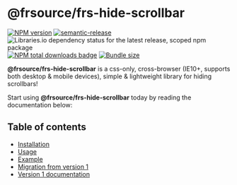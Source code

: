 # @frsource/frs-hide-scrollbar

[![NPM version](https://img.shields.io/npm/v/@frsource/frs-hide-scrollbar.svg?style=flat)](https://www.npmjs.com/package/@frsource/frs-hide-scrollbar)
[![semantic-release](https://img.shields.io/badge/%20%20%F0%9F%93%A6%F0%9F%9A%80-semantic--release-e10079.svg)](https://github.com/semantic-release/semantic-release)
![Libraries.io dependency status for the latest release, scoped npm package](https://img.shields.io/librariesio/release/npm/@frsource/frs-hide-scrollbar)
[![NPM total downloads badge](https://img.shields.io/npm/dt/@frsource/frs-hide-scrollbar.svg)](https://www.npmjs.com/package/@frsource/frs-hide-scrollbar)
[![Bundle size](https://img.shields.io/bundlephobia/minzip/@frsource/frs-hide-scrollbar)](https://bundlephobia.com/result?p=@frsource/frs-hide-scrollbar)

**@frsource/frs-hide-scrollbar** is a css-only, cross-browser (IE10+, supports both desktop & mobile devices), simple & lightweight library for hiding scrollbars!

Start using **@frsource/frs-hide-scrollbar** today by reading the documentation below:

## Table of contents

- [Installation](https://www.frsource.org/FRS-hide-scrollbar/installation)
- [Usage](https://www.frsource.org/FRS-hide-scrollbar/usage)
- [Example](https://www.frsource.org/FRS-hide-scrollbar/example)
- [Migration from version 1](https://www.frsource.org/FRS-hide-scrollbar/migration-v1)
- [Version 1 documentation](https://www.frsource.org/FRS-hide-scrollbar/v1)
